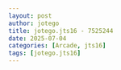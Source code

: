 ```yaml
---
layout: post
author: jotego
title: jotego.jts16 - 7525244
date: 2025-07-04
categories: [Arcade, jts16]
tags: [jotego.jts16]
---
```


